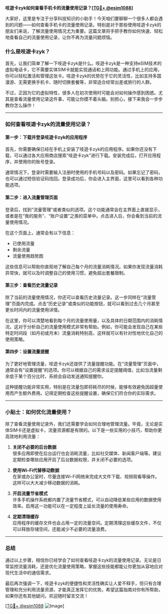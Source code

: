 **吱遊卡zyk如何查看手机卡的流量使用记录？[[TG💪+ @esim1088](https://t.me/s/esim1088)]**

大家好，这里是专注于分享科技知识的小助手！今天咱们要聊聊一个很多人都会遇到的问题——如何查看手机卡的流量使用记录。特别是对于那些使用吱遊卡zyk的朋友们来说，了解流量使用情况尤为重要。这篇文章将手把手教你如何快速、轻松地查看自己的流量使用记录，让你不再为流量问题烦恼。

### 什么是吱遊卡zyk？

首先，让我们简单了解一下吱遊卡zyk是什么。吱遊卡zyk是一种支持eSIM技术的虚拟电话卡，它不需要实体SIM卡就能实现通话和上网功能。通过手机上的应用，你可以轻松激活和管理这张卡。吱遊卡zyk的优势在于它的灵活性，比如支持多国漫游、无需更换手机卡、随时切换套餐等，非常适合经常出差或旅行的人群。

不过，正因为它的虚拟特性，很多人在初次使用时可能会对如何操作感到困惑。尤其是查看流量使用记录这件事，可能让你摸不着头脑。别担心，接下来我会一步步教你怎么操作！

---

### 如何查看吱遊卡zyk的流量使用记录？

#### **第一步：下载并登录吱遊卡zyk的应用程序**
首先，你需要确保已经在手机上安装了吱遊卡zyk的应用程序。如果你还没有下载，可以通过各大应用商店搜索“吱遊卡zyk”进行下载。安装完成后，打开应用程序，并使用你的账号登录。

通常情况下，登录时需要输入注册时使用的手机号码以及密码。如果忘记了密码，也可以通过短信验证码找回。登录成功后，你会进入主界面，这里可以看到各种功能选项。

#### **第二步：进入流量管理页面**
登录后，找到“流量管理”或者类似的选项。这个功能通常会在主界面上直接显示，或者是在“我的服务”、“账户设置”之类的菜单中。点击进入后，你会看到当前的流量使用情况。

在这个页面上，通常会有以下信息：
- 已使用流量
- 剩余流量
- 流量使用趋势图

这些信息可以帮助你直观地了解自己每个月的流量消耗情况。如果你发现流量消耗异常快，就可以及时调整自己的使用习惯，避免超出套餐限制。

#### **第三步：查看历史流量记录**
除了当前的流量使用情况，你还可以查看历史流量记录。这一步同样在“流量管理”页面内完成。点击“历史记录”或类似的功能按钮，就可以看到过去几个月甚至更长时间内的流量使用详情。

在这里，你可以清楚地看到每个月的流量使用量，以及具体的日期范围内的消耗情况。这对于分析自己的流量使用模式非常有帮助。例如，你可能会发现自己在某些特定时间段（如月初或月末）流量消耗特别高，这样就可以有针对性地优化自己的使用策略。

#### **第四步：设置流量提醒**
为了更好地管理流量，吱遊卡zyk还提供了流量提醒功能。在“流量管理”页面中，通常会有“设置提醒”的选项。你可以根据自己的需求设定提醒阈值，比如当流量剩余低于某个百分比时，系统会自动发送通知提醒你。

这种提醒功能非常实用，特别是在流量包即将耗尽的时候，能够有效避免因超量使用而产生额外费用。记得定期检查这些提醒设置，确保它们符合你的实际需求。

---

### 小贴士：如何优化流量使用？

除了查看流量使用记录外，我们还需要学会如何合理地管理流量。毕竟，无论是实体SIM卡还是虚拟卡，流量资源都是有限的。以下是一些实用的小技巧，帮助你更高效地利用流量：

1. **关闭不必要的后台数据**  
   很多应用即使在后台运行也会消耗流量，比如社交媒体、新闻客户端等。建议定期检查哪些应用开启了后台数据权限，并关闭不必要的选项。

2. **使用Wi-Fi代替移动数据**  
   在家或办公室时，尽量连接Wi-Fi网络来完成大文件下载、视频观看等操作。这样可以大大减少移动数据的消耗。

3. **开启流量节省模式**  
   许多手机操作系统都内置了流量节省模式，可以自动降低某些应用的数据使用效率。启用这一功能可以在一定程度上延长流量的使用寿命。

4. **定期清理缓存**  
   应用程序的缓存文件也会占用一定的流量空间。定期清理这些缓存文件，不仅可以释放存储空间，还能减少不必要的流量浪费。

---

### 总结

通过以上步骤，相信你已经学会了如何查看吱遊卡zyk的流量使用记录。无论是日常监控流量消耗，还是优化流量使用策略，掌握这些技能都能让你更加从容地应对现代生活中的通信需求。

最后再次强调一下，吱遊卡zyk的便捷性和灵活性确实让人爱不释手，但只有合理管理和充分利用流量资源，才能真正发挥它的优势。希望这篇指南对你有所帮助，如果你还有其他疑问，欢迎随时留言交流！

[[TG💪+ @esim1088](https://t.me/s/esim1088) ![Image](https://i.postimg.cc/4NQfJmqS/Snipaste-2025-05-13-00-14-12.png)]